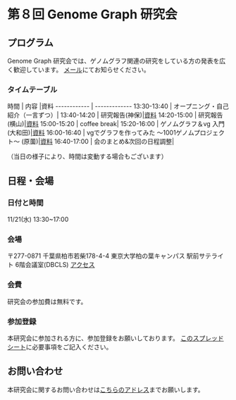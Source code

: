# 第８回 Genome Graph 研究会

## プログラム

Genome Graph 研究会では、ゲノムグラフ関連の研究をしている方の発表を広く歓迎しています。
[メール](harazono_yoritaka_17@stu-cbms.k.u-tokyo.ac.jp)にてお知らせください。

### タイムテーブル


時間         | 内容         |資料
------------ | -------------
13:30-13:40  | オープニング・自己紹介（一言ずつ）|
13:40-14:20  | 研究報告(神保)|[資料]()
14:20-15:00  | 研究報告(横山)|[資料]()
15:00-15:20  | coffee break|
15:20-16:00  | ゲノムグラフ＆vg 入門(大和田)|[資料]()
16:00-16:40  | vgでグラフを作ってみた 〜1001ゲノムプロジェクト〜 (原薗)|[資料]()
16:40-17:00  | 会のまとめ&次回の日程調整|

（当日の様子により、時間は変動する場合もございます）

## 日程・会場
### 日付と時間

11/21(水) 13:30~17:00

### 会場
〒277-0871 千葉県柏市若柴178-4-4 東京大学柏の葉キャンパス 駅前サテライト 6階会議室(DBCLS)
[アクセス](http://dbcls.rois.ac.jp/access)

### 会費
研究会の参加費は無料です。

### 参加登録
本研究会に参加される方に、参加登録をお願いしております。
[このスプレッドシート](https://docs.google.com/spreadsheets/d/15JjZhBMozufBoBsD7mPVBHX4XiGOdZfC02W4lGQ27I4/edit?usp=sharing)に必要事項をご記入ください。

## お問い合わせ
本研究会に関するお問い合わせは[こちらのアドレス](genome.graph.jp@gmail.com)までお願いします。
